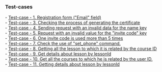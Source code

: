 <h3>Test-cases</h3>
- <a href="1k1Ho59dMCFbFvGevWtq7IEgSbBQ7ae9TdQ2aKOYOh6w">Test-case - 1. Registration form ("Email" field)</a><br>
- <a href="https://docs.google.com/spreadsheets/d/1Z93yNX4eNZiNVA0fn8wc_xMRV2RN5Hme/edit?usp=drive_link&ouid=102064553302234595178&rtpof=true&sd=true">Test-case - 3. Checking the process of generating the certificate</a><br>
- <a href="https://docs.google.com/spreadsheets/d/1NYSdLCJyl7ICzIMEK1sHL3pvW-ngJJg5/edit?usp=drive_link&ouid=102064553302234595178&rtpof=true&sd=true">Test-case - 4. Sending request with an invalid data for the name key</a><br>
- <a href="https://docs.google.com/spreadsheets/d/1tgD6m_swB5_1FQYxG0KPlwJqbFE853OK/edit?usp=drive_link&ouid=102064553302234595178&rtpof=true&sd=true">Test-case - 5. Request with an invalid value for the "invite code" key</a><br>
- <a href="https://docs.google.com/spreadsheets/d/1yblEPB_fv7XWqyoIO1vOq3Sc0x0qL6Tc/edit?usp=drive_link&ouid=102064553302234595178&rtpof=true&sd=true">Test-case - 6. One invite code is used more than 5 times</a><br>
- <a href="https://docs.google.com/spreadsheets/d/18hdKZYyNR6_YuQIqBOobO_dhKbYjztsd/edit?usp=drive_link&ouid=102064553302234595178&rtpof=true&sd=true">Test-case - 7. Check the use of "set_phone" command.</a><br>
- <a href="https://docs.google.com/spreadsheets/d/1mM6kH86dM1VtPemHAZaeCJoCKzYAdSTw/edit?usp=drive_link&ouid=102064553302234595178&rtpof=true&sd=true">Test-case - 8. Getting all the lesson to which it is related by the course ID</a><br>
- <a href="https://docs.google.com/spreadsheets/d/1ToAm_MQxU945IsWHr3_vV4Si7QcpnXeO/edit?usp=drive_link&ouid=102064553302234595178&rtpof=true&sd=true">Test-case - 9. Get details about lesson by lessonId</a><br>
- <a href="https://docs.google.com/spreadsheets/d/1pNe1MVbJ9j2Yad8Rvy__lQziNb8uVmqg/edit?usp=drive_link&ouid=102064553302234595178&rtpof=true&sd=true">Test-case - 10. Get all the courses to which he is related by the user ID.</a><br>
- <a href="https://docs.google.com/spreadsheets/d/1EOAKcv5zb6DBp-y_CMpDqSQ1xh9szCL6/edit?usp=drive_link&ouid=102064553302234595178&rtpof=true&sd=true">Test-case - 11. Getting details about lesson by lessonId</a><br>




